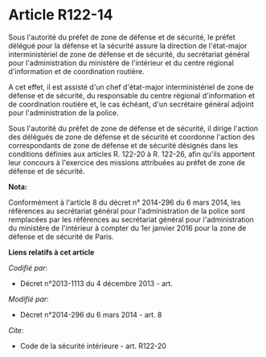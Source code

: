# Article R122-14

Sous l'autorité du préfet de zone de défense et de sécurité, le préfet délégué pour la défense et la sécurité assure la
direction de l'état-major interministériel de zone de défense et de sécurité, du secrétariat général pour l'administration du
ministère de l'intérieur et du centre régional d'information et de coordination routière. 

A cet effet, il est assisté d'un chef d'état-major interministériel de zone de défense et de sécurité, du responsable du
centre régional d'information et de coordination routière et, le cas échéant, d'un secrétaire général adjoint pour
l'administration de la police. 

Sous l'autorité du préfet de zone de défense et de sécurité, il dirige l'action des délégués de zone de défense et de
sécurité et coordonne l'action des correspondants de zone de défense et de sécurité désignés dans les conditions définies aux
articles R. 122-20 à R. 122-26, afin qu'ils apportent leur concours à l'exercice des missions attribuées au préfet de zone de
défense et de sécurité.

**Nota:**

Conformément à l'article 8 du décret n° 2014-296 du 6 mars 2014, les références au secrétariat général pour l'administration
de la police sont remplacées par les références au secrétariat général pour l'administration du ministère de l'intérieur à
compter du 1er janvier 2016 pour la zone de défense et de sécurité de Paris.

**Liens relatifs à cet article**

_Codifié par_:

  - Décret n°2013-1113 du 4 décembre 2013 - art.

_Modifié par_:

  - Décret n°2014-296 du 6 mars 2014 - art. 8

_Cite_:

  - Code de la sécurité intérieure - art. R122-20
